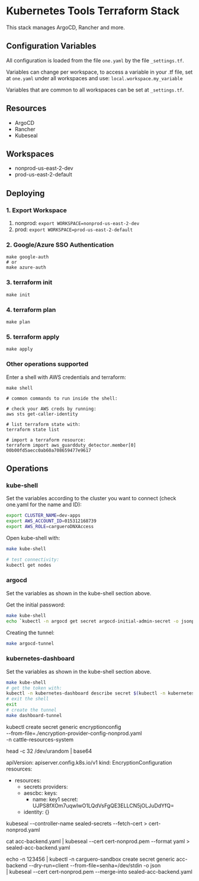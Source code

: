 # Kubernetes Tools Terraform Stack

This stack manages ArgoCD, Rancher and more.

## Configuration Variables

All configuration is loaded from the file `one.yaml` by the file `_settings.tf`.

Variables can change per workspace, to access a variable in your .tf file, set at `one.yaml` under all workspaces and use: `local.workspace.my_variable`

Variables that are common to all workspaces can be set at `_settings.tf`.

## Resources

- ArgoCD
- Rancher
- Kubeseal

## Workspaces

- nonprod-us-east-2-dev
- prod-us-east-2-default

## Deploying

### 1. Export Workspace

1. nonprod:         `export WORKSPACE=nonprod-us-east-2-dev`
2. prod:            `export WORKSPACE=prod-us-east-2-default`

### 2. Google/Azure SSO Authentication
```
make google-auth
# or
make azure-auth
```

### 3. terraform init
```
make init
```

### 4. terraform plan
```
make plan
```

### 5. terraform apply
```
make apply
```

### Other operations supported
Enter a shell with AWS credentials and terraform:
```
make shell

# common commands to run inside the shell:

# check your AWS creds by running:
aws sts get-caller-identity

# list terraform state with:
terraform state list

# import a terraform resource:
terraform import aws_guardduty_detector.member[0] 00b00fd5aecc0ab60a708659477e9617
```

## Operations

### kube-shell

Set the variables according to the cluster you want to connect (check one.yaml for the name and ID):

```bash
export CLUSTER_NAME=dev-apps
export AWS_ACCOUNT_ID=015312168739
export AWS_ROLE=cargueroDNXAccess
```

Open kube-shell with:
```bash
make kube-shell

# test connectivity:
kubectl get nodes
```

### argocd

Set the variables as shown in the kube-shell section above.

Get the initial password:
```bash
make kube-shell
echo `kubectl -n argocd get secret argocd-initial-admin-secret -o jsonpath="{.data.password}" | base64 -d`
```

Creating the tunnel:
```bash
make argocd-tunnel
```

### kubernetes-dashboard

Set the variables as shown in the kube-shell section above.

```bash
make kube-shell
# get the token with:
kubectl -n kubernetes-dashboard describe secret $(kubectl -n kubernetes-dashboard get secret | awk '/^kubernetes-dashboard-token-/{print $1}') | awk '$1=="token:"{print $2}'
# exit the shell
exit
# create the tunnel
make dashboard-tunnel
```



kubectl create secret generic encryptionconfig \
  --from-file=./encryption-provider-config-nonprod.yaml \
  -n cattle-resources-system


head -c 32 /dev/urandom | base64


apiVersion: apiserver.config.k8s.io/v1
kind: EncryptionConfiguration
resources:
  - resources:
    - secrets
    providers:
    - aescbc:
        keys:
        - name: key1
          secret: UJPS8fXOm7uqwIwO1LQdVsFgQE3ELLCN5jOLJuDdYfQ=
    - identity: {}






kubeseal --controller-name sealed-secrets --fetch-cert > cert-nonprod.yaml


cat acc-backend.yaml | kubeseal --cert cert-nonprod.pem --format yaml > sealed-acc-backend.yaml


echo -n 123456  | kubectl -n carguero-sandbox create secret generic acc-backend --dry-run=client --from-file=senha=/dev/stdin -o json \
  | kubeseal --cert cert-nonprod.pem --merge-into sealed-acc-backend.yaml
